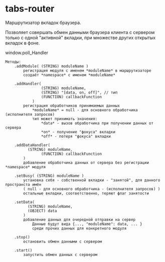 tabs-router
===========

Маршрутизатор вкладок браузера.

Позволяет совершать обмен данными браузера клиента с сервером только с одной "активной" вкладки, при множестве других открытых вкладок в фоне.

window.poll_Handler

	Методы:
		.addModule( (STRING) moduleName )
			регистрация модуля с именем *moduleName* в маршрутизаторе
			создаёт *namespace* с именем *moduleName*
			
		.addHandler( 
					(STRING) moduleName, 
					(STRING) "[data, on, off]", // тип
					(FUNCTION) callbackFunction 
				)
			регистрация обработчиков принимаемых данных
				*moduleName* = null - для основного обработчика (исполнителя запросов)
				тип может принимать значения:
					*data* - вызов обработчика при получении данных от сервера
					*on* - получение "фокуса" вкладки
					*off* - потеря "фокуса" вкладки

		.addDataHandler(
		      (STRING) moduleName,
					(FUNCTION) callbackFunction 
		    )
			добавление обработчика данных от сервера без регистрации *namespace* модуля
			
		.setBusy( (STRING) moduleName )
			установка себя - собственной вкладки - "занятой", для данного пространста имён
			( null - для основного обработчика - (исполнителя запросов) )
			остальные вкладки, соответственно, теряют флаг занятости
			
		.setData( 
		      (STRING) moduleName, 
		      (OBJECT) data 
		    )
			добавление данных для очередной отправки на сервер
				Данные будут вида {..., "moduleName": data, ... } 
				среди прочих данных для конкретного модуля
				
		.stop()
			остановить обмен данными с сервером
			
		.start()
			запустить обмен данных с сервером
